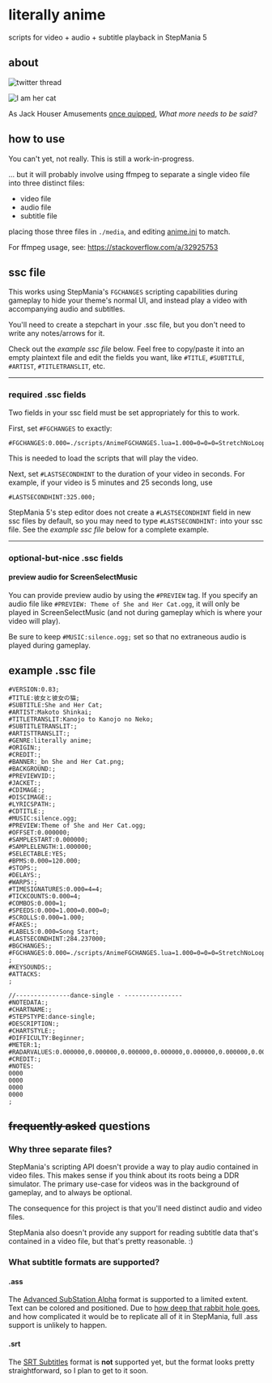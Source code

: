 # literally anime
scripts for video + audio + subtitle playback in StepMania 5


## about

![twitter thread](https://i.imgur.com/rfrMu2fh.png)

![I am her cat](https://i.imgur.com/3jVjNJXh.png)

As Jack Houser Amusements [once quipped](http://www.iul.com/houser/rush.htm), *What more needs to be said?*

## how to use

You can't yet, not really.  This is still a work-in-progress.

... but it will probably involve using ffmpeg to separate a single video file into three distinct files:

  * video file
  * audio file
  * subtitle file

placing those three files in `./media`, and editing [anime.ini](./anime.ini) to match.
  
For ffmpeg usage, see: <https://stackoverflow.com/a/32925753>


## ssc file

This works using StepMania's `FGCHANGES` scripting capabilities during gameplay to hide your theme's normal UI, and instead play a video with accompanying audio and subtitles.

You'll need to create a stepchart in your .ssc file, but you don't need to write any notes/arrows for it.

Check out the *example ssc file* below. Feel free to copy/paste it into an empty plaintext file and edit the fields you want, like `#TITLE`, `#SUBTITLE`, `#ARTIST`, `#TITLETRANSLIT`, etc.

---

### required .ssc fields

Two fields in your ssc field must be set appropriately for this to work.

First, set `#FGCHANGES` to exactly:
```
#FGCHANGES:0.000=./scripts/AnimeFGCHANGES.lua=1.000=0=0=0=StretchNoLoop====;
```

This is needed to load the scripts that will play the video.

Next, set `#LASTSECONDHINT` to the duration of your video in seconds.  For example, if your video is 5 minutes and 25 seconds long, use
```
#LASTSECONDHINT:325.000;
```

StepMania 5's step editor does not create a `#LASTSECONDHINT` field in new ssc files by default, so you may need to type `#LASTSECONDHINT:` into your ssc file.  See the *example ssc file* below for a complete example.


---

### optional-but-nice .ssc fields

#### preview audio for ScreenSelectMusic

You can provide preview audio by using the `#PREVIEW` tag.  If you specify an audio file like `#PREVIEW: Theme of She and Her Cat.ogg`, it will only be played in ScreenSelectMusic (and not during gameplay which is where your video will play).

Be sure to keep `#MUSIC:silence.ogg;` set so that no extraneous audio is played during gameplay.

## example .ssc file

```
#VERSION:0.83;
#TITLE:彼女と彼女の猫;
#SUBTITLE:She and Her Cat;
#ARTIST:Makoto Shinkai;
#TITLETRANSLIT:Kanojo to Kanojo no Neko;
#SUBTITLETRANSLIT:;
#ARTISTTRANSLIT:;
#GENRE:literally anime;
#ORIGIN:;
#CREDIT:;
#BANNER:_bn She and Her Cat.png;
#BACKGROUND:;
#PREVIEWVID:;
#JACKET:;
#CDIMAGE:;
#DISCIMAGE:;
#LYRICSPATH:;
#CDTITLE:;
#MUSIC:silence.ogg;
#PREVIEW:Theme of She and Her Cat.ogg;
#OFFSET:0.000000;
#SAMPLESTART:0.000000;
#SAMPLELENGTH:1.000000;
#SELECTABLE:YES;
#BPMS:0.000=120.000;
#STOPS:;
#DELAYS:;
#WARPS:;
#TIMESIGNATURES:0.000=4=4;
#TICKCOUNTS:0.000=4;
#COMBOS:0.000=1;
#SPEEDS:0.000=1.000=0.000=0;
#SCROLLS:0.000=1.000;
#FAKES:;
#LABELS:0.000=Song Start;
#LASTSECONDHINT:284.237000;
#BGCHANGES:;
#FGCHANGES:0.000=./scripts/AnimeFGCHANGES.lua=1.000=0=0=0=StretchNoLoop====,
;
#KEYSOUNDS:;
#ATTACKS:
;

//---------------dance-single - ----------------
#NOTEDATA:;
#CHARTNAME:;
#STEPSTYPE:dance-single;
#DESCRIPTION:;
#CHARTSTYLE:;
#DIFFICULTY:Beginner;
#METER:1;
#RADARVALUES:0.000000,0.000000,0.000000,0.000000,0.000000,0.000000,0.000000,0.000000,0.000000,0.000000,0.000000,0.000000,0.000000,0.000000,0.000000,0.000000,0.000000,0.000000,0.000000,0.000000,0.000000,0.000000,0.000000,0.000000,0.000000,0.000000,0.000000,0.000000;
#CREDIT:;
#NOTES:
0000
0000
0000
0000
;
```


## ~~frequently asked~~ questions

### Why three separate files?

StepMania's scripting API doesn't provide a way to play audio contained in video files.  This makes sense if you think about its roots being a DDR simulator.  The primary use-case for videos was in the background of gameplay, and to always be optional.

The consequence for this project is that you'll need distinct audio and video files.

StepMania also doesn't provide any support for reading subtitle data that's contained in a video file, but that's pretty reasonable. :)

### What subtitle formats are supported?

#### .ass

The [Advanced SubStation Alpha](https://en.wikipedia.org/wiki/SubStation_Alpha) format is supported to a limited extent.  Text can be colored and positioned.  Due to [how deep that rabbit hole goes](http://www.tcax.org/docs/ass-specs.htm), and how complicated it would be to replicate all of it in StepMania, full .ass support is unlikely to happen.

#### .srt

The [SRT Subtitles](https://www.matroska.org/technical/subtitles.html#srt-subtitles) format is **not** supported yet, but the format looks pretty straightforward, so I plan to get to it soon.